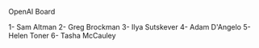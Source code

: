 OpenAI Board

1- Sam Altman
2- Greg Brockman
3- Ilya Sutskever
4- Adam D'Angelo
5- Helen Toner
6- Tasha McCauley